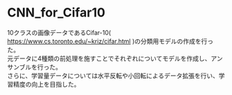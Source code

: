 # CNN_for_Cifar10<br>
10クラスの画像データであるCifar-10( https://www.cs.toronto.edu/~kriz/cifar.html )の分類用モデルの作成を行った。<br>
元データに4種類の前処理を施すことでそれぞれについてモデルを作成し、アンサンブルを行った。<br>
さらに、学習量データについては水平反転や小回転によるデータ拡張を行い、学習精度の向上を目指した。<br>
